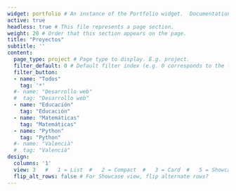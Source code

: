 ```yaml
---
widget: portfolio # An instance of the Portfolio widget.  Documentation: https://wowchemy.com/docs/page-builder/
active: true
headless: true # This file represents a page section.
weight: 20 # Order that this section appears on the page.
title: "Proyectos"
subtitle: ''
content:  
  page_type: project # Page type to display. E.g. project.  
  filter_default: 0 # Default filter index (e.g. 0 corresponds to the first `filter_button` instance below).
  filter_button:
  - name: "Todos"
    tag: '*'
  #- name: "Desarrollo web"
  #  tag: "Desarrollo web"
  - name: "Educación"
    tag: "Educación"
  - name: "Matemáticas"
    tag: "Matemáticas"
  - name: "Python"
    tag: "Python"
  #- name: "Valencià"
  #  tag: "Valencià"
design:
  columns: '1'
  view: 3   #   1 = List  #   2 = Compact  #   3 = Card  #   5 = Showcase  
  flip_alt_rows: false # For Showcase view, flip alternate rows?
---
```


